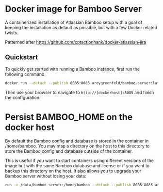 # Docker image for Bamboo Server

A containerized installation of Atlassian Bamboo setup with a goal of keeping the installation as default as possible, but with a few Docker related twists.

Patterned after https://github.com/cptactionhank/docker-atlassian-jira

## Quickstart

To quickly get started with running a Bamboo instance, first run the following command:
```bash
docker run --detach --publish 8085:8085 aroygreenfeld/bamboo-server:latest
```

Then use your browser to navigate to `http://[dockerhost]:8085` and finish the configuration.

# Persist BAMBOO_HOME on the docker host

By default the Bamboo config and database is stored in the container in /home/bamboo. You may map a directory on the host to this directory to store the Bamboo config and database outside of the container.

This is useful if you want to start containers using different versions of the image but with the same Bamboo database and license or if you want to backup this directory on the host. It also allows you to upgrade your Bamboo server without losing your data:

``` bash
run -v /data/bamboo-server:/home/bamboo --detach --publish 8085:8085 aroygreenfeld/bamboo-server:latest
```

